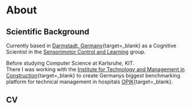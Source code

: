 # About

## Scientific Background

Currently based in [Darmstadt, Germany](https://www.psychologie.tu-darmstadt.de/sensorimotor/home_sensorimotor/people_sensorimotor/people_details_75584.en.jsp){target=_blank} as a Cognitive Scientist in the [Sensorimotor Control and Learning](https://www.psychologie.tu-darmstadt.de/sensorimotor/home_sensorimotor/index.en.jsp) group.

Before studying Computer Science at Karlsruhe, KIT. 
<br>
There I was working with the [Institute for Technology and Management in Construction](https://www.tmb.kit.edu/FM_Mitarbeiter_3907.php){target=_blank} to create Germanys biggest benchmarking platform for technical management in hospitals [OPIK](https://opik.tmb.kit.edu){target=_blank}.


## CV

<object data="../assets/artifacts/CV_KS_short.pdf" type="application/pdf" height="1000" width="100%">
</object>

